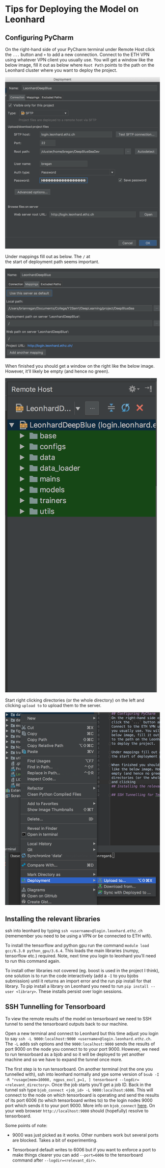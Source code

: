 # Tips for Deploying the Model on Leonhard

## Configuring PyCharm
On the right-hand side of your PyCharm terminal under Remote Host 
click the `...` button and `+` to add a new connection. 
Connect to the ETH VPN using whatever VPN client
you usually use. You will get a window like the 
below image, fill it out as below where `Root Path` points
to the path on the Leonhard cluster where you want
to deploy the project. 

![setup](readme_imgs/setup.png)

Under mappings fill out as below. The  `/` at  
the start of deployment path seems important. 

![setup](readme_imgs/mappings.png)

When finished you should get a window on the right
like the below image. However, it'll likely be
empty (and hence no green). 

![setup](readme_imgs/complete.png)

Start right clicking
directories (or the whole directory) on the left
and clicking `upload to` to upload them to the server.

![setup](readme_imgs/upload.png)



## Installing the relevant libraries
ssh into leonhard by typing `ssh <username>@login.leonhard.ethz.ch`
(rememember you need to be using a VPN or be 
connected to ETH wifi).

To install the tensorflow and python gpu run the 
command `module load gcc/6.3.0 python_gpu/3.6.4`. This
loads the main libraries (numpy, tensorflow etc.) required.
Note, next time you login to leonhard you'll need
to run this command again.

To install other libraries not covered (eg. boost 
is used in the project I think), one solution is
to run the code interactively (add a `-I` to 
you bjobs submission) until it returns an import 
error and the run pip install for that library.
To pip install a library on Leonhard you need to 
run `pip install --user <library>`. These installs
persist over login sessions.


## SSH Tunnelling for Tensorboard
To view the remote results of the model on tensorboard 
we need to SSH tunnel to send the tensorboard outputs
back to our machine. 

Open a new terminal and connect to Leonhard but this
time adjust you login to say 
`ssh -L 9000:localhost:9000 <username>@login.leonhard.ethz.ch`. 
The `-L` adds ssh options and the `9000:localhost:9000` sends
the results of port 9000 on the node you connect to 
to your port 9000. However, we need to run tensorboard as a 
bjob and so it will be deployed to yet another machine
and so we have to expand the tunnel once more.

The first step is to run tensorboard. On another terminal
 (not the one you tunnelled with), ssh into leonhard 
 normally and ype some version of
`bsub -I -R "rusage[mem=10000, ngpus_excl_p=1, ] tensorboard --logdir=<relevant_directory>`.
Once the job starts you'll get a job ID. Back in the tunnel
ssh type `bjob_connect <job_id> -L 9000:localhost:6006`. This will connect
to the node on which tensorboard is operating and 
send the results of its port 6006 (to which tensorboard
writes to) to the login nodes 9000 port which sends it
to your port 9000. More info on `bjob_connect` 
[here](https://scicomp.ethz.ch/wiki/Using_the_batch_system#bjob_connect).
On your web browser `http://localhost:9000` 
should (hopefully) resolve to tensorboard.

Some points of note:

- 9000 was just picked as it works. Other numbers work but
several ports are blocked. Takes a bit of experimenting.

- Tensorboard default writes to 6006 but if you want to 
enforce a port to make things clearer you can add `--port=6006` 
to the tensorboard command after `--logdir=<relevant_dir>`.

